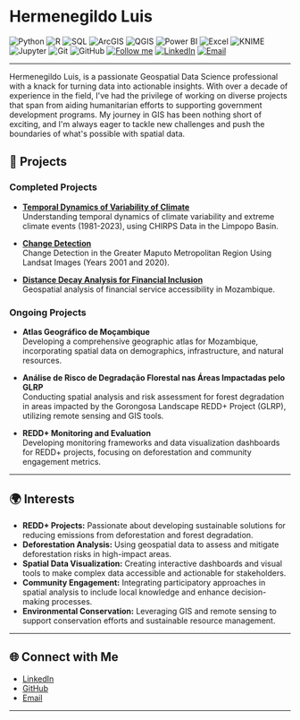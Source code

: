 # Hermenegildo Luis

 ![Python](https://img.shields.io/badge/Python-3776AB?style=for-the-badge&logo=python&logoColor=white) ![R](https://img.shields.io/badge/R-276DC3?style=for-the-badge&logo=r&logoColor=white) ![SQL](https://img.shields.io/badge/SQL-4479A1?style=for-the-badge&logo=postgresql&logoColor=white) 
![ArcGIS](https://img.shields.io/badge/ArcGIS-56A4D3?style=for-the-badge&logo=arcgis&logoColor=white) ![QGIS](https://img.shields.io/badge/QGIS-3A6F41?style=for-the-badge&logo=qgis&logoColor=white) 
 ![Power BI](https://img.shields.io/badge/Power_BI-F2C811?style=for-the-badge&logo=powerbi&logoColor=black) ![Excel](https://img.shields.io/badge/Excel-217346?style=for-the-badge&logo=microsoft-excel&logoColor=white) 
 ![KNIME](https://img.shields.io/badge/KNIME-FFD500?style=for-the-badge&logo=knime&logoColor=black) ![Jupyter](https://img.shields.io/badge/Jupyter-F37626?style=for-the-badge&logo=jupyter&logoColor=white) 
 ![Git](https://img.shields.io/badge/Git-F05032?style=for-the-badge&logo=git&logoColor=white) ![GitHub](https://img.shields.io/badge/GitHub-181717?style=for-the-badge&logo=github&logoColor=white) 
[![Follow me](https://img.shields.io/github/followers/username?label=Follow&style=social)](https://github.com/hermenluis007)
[![LinkedIn](https://img.shields.io/badge/LinkedIn-Connect-blue?style=flat&logo=linkedin)](https://www.linkedin.com/in/hermenluis)
[![Email](https://img.shields.io/badge/Email-Contact-yellow?style=flat&logo=gmail)](mailto:hermenluis@gmail.com)

---
Hermenegildo Luis, is a passionate Geospatial Data Science professional with a knack for turning data into actionable insights. With over a decade of experience in the field, I've had the privilege of working on diverse projects that span from aiding humanitarian efforts to supporting government development programs. My journey in GIS has been nothing short of exciting, and I'm always eager to tackle new challenges and push the boundaries of what's possible with spatial data.

## 🚀 Projects

### Completed Projects
- **[Temporal Dynamics of Variability of Climate](https://github.com/username/climate-variability-extreme-climate-limpopo)**  
  Understanding temporal dynamics of climate variability and extreme climate events (1981-2023), using CHIRPS Data in the Limpopo Basin.

- **[Change Detection](https://github.com/username/change-detection)**  
  Change Detection in the Greater Maputo Metropolitan Region Using Landsat Images (Years 2001 and 2020).

- **[Distance Decay Analysis for Financial Inclusion](https://github.com/username/distance-decay-financial-inclusion)**  
  Geospatial analysis of financial service accessibility in Mozambique.

### Ongoing Projects

- **Atlas Geográfico de Moçambique**  
  Developing a comprehensive geographic atlas for Mozambique, incorporating spatial data on demographics, infrastructure, and natural resources.

- **Análise de Risco de Degradação Florestal nas Áreas Impactadas pelo GLRP**  
  Conducting spatial analysis and risk assessment for forest degradation in areas impacted by the Gorongosa Landscape REDD+ Project (GLRP), utilizing remote sensing and GIS tools.

- **REDD+ Monitoring and Evaluation**  
  Developing monitoring frameworks and data visualization dashboards for REDD+ projects, focusing on deforestation and community engagement metrics.

---

## 🌍 Interests

- **REDD+ Projects:** Passionate about developing sustainable solutions for reducing emissions from deforestation and forest degradation.
- **Deforestation Analysis:** Using geospatial data to assess and mitigate deforestation risks in high-impact areas.
- **Spatial Data Visualization:** Creating interactive dashboards and visual tools to make complex data accessible and actionable for stakeholders.
- **Community Engagement:** Integrating participatory approaches in spatial analysis to include local knowledge and enhance decision-making processes.
- **Environmental Conservation:** Leveraging GIS and remote sensing to support conservation efforts and sustainable resource management.

---

## 🌐 Connect with Me

- [LinkedIn](https://www.linkedin.com/in/hermenluis)
- [GitHub](https://github.com/username)
- [Email](mailto:hermenluis@gmail.com)

---

